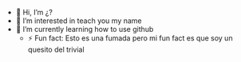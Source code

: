 - 👋 Hi, I’m ¿?
- 👀 I’m interested in teach you my name
- 🌱 I’m currently learning how to use github
  - ⚡ Fun fact: Esto es una fumada pero mi fun fact es que soy un quesito del trivial
<!---
Jiglesias12/Jiglesias12 is a ✨ special ✨ repository because its `README.md` (this file) appears on your GitHub profile.
You can click the Preview link to take a look at your changes.
--->
